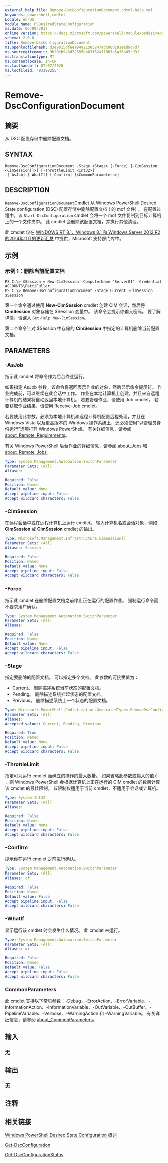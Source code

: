 ```yaml
---
external help file: Remove-DscConfigurationDocument.cdxml-help.xml
keywords: powershell,cmdlet
Locale: en-US
Module Name: PSDesiredStateConfiguration
ms.date: 06/09/2017
online version: https://docs.microsoft.com/powershell/module/psdesiredstateconfiguration/remove-dscconfigurationdocument?view=powershell-5.1&WT.mc_id=ps-gethelp
schema: 2.0.0
title: Remove-DscConfigurationDocument
ms.openlocfilehash: d3e9b15dfeea94921503247adc08b291eed9d7d7
ms.sourcegitcommit: 9b28fb9a3d72655bb63f62af18b3a5af6a05cd3f
ms.translationtype: MT
ms.contentlocale: zh-CN
ms.lasthandoff: 07/07/2020
ms.locfileid: "93198255"
---
```

# Remove-DscConfigurationDocument

## 摘要
从 DSC 配置存储中删除配置文档。

## SYNTAX

```
Remove-DscConfigurationDocument -Stage <Stage> [-Force] [-CimSession <CimSession[]>] [-ThrottleLimit <Int32>]
 [-AsJob] [-WhatIf] [-Confirm] [<CommonParameters>]
```

## DESCRIPTION
`Remove-DscConfigurationDocument`Cmdlet 从 Windows PowerShell Desired State configuration (DSC) 配置存储中删除配置文档 ( 的 mof 文件) 。
在配置过程中，该 `Start-DscConfiguration` cmdlet 会将一个 mof 文件复制到目标计算机上的一个文件夹中。
此 cmdlet 会删除该配置文档，并执行其他清理。

此 cmdlet 仅在 [WINDOWS RT 8.1、Windows 8.1 和 Windows Server 2012 R2 的2014年11月的更新汇总](https://support.microsoft.com/kb/3000850) 中提供，Microsoft 支持部门库中。

## 示例

### 示例 1：删除当前配置文档

```
PS C:\> $Session = New-CimSession -ComputerName "Server01" -Credential ACCOUNTS\PattiFuller
PS C:\> Remove-DscConfigurationDocument -Stage Current -CimSession $Session
```

第一个命令通过使用 **New-CimSession** cmdlet 创建 CIM 会话，然后将 **CimSession** 对象存储在 $Session 变量中。
该命令会提示你输入密码。
要了解详情，请键入 `Get-Help New-CimSession`。

第二个命令针对 $Session 中存储的 **CimSession** 中指定的计算机删除当前配置文档。

## PARAMETERS

### -AsJob
指示此 cmdlet 将命令作为后台作业运行。

如果指定 AsJob  参数，该命令将返回表示作业的对象，然后显示命令提示符。
作业完成前，可以继续在此会话中工作。
作业在本地计算机上创建，并且来自远程计算机的结果将自动返回本地计算机。
若要管理作业，请使用 Job cmdlet。
若要获取作业结果，请使用 Receive-Job cmdlet。

若要使用此参数，必须为本地计算机和远程计算机配置远程处理，并且在 Windows Vista 以及更高版本的 Windows 操作系统上，还必须使用“以管理员身份运行”选项打开 Windows PowerShell。
有关详细信息，请参阅 [about_Remote_Requirements](../Microsoft.PowerShell.Core/About/about_Remote_Requirements.md)。

有关 Windows PowerShell 后台作业的详细信息，请参阅 [about_Jobs](../Microsoft.PowerShell.Core/About/about_Jobs.md) 和 [about_Remote_Jobs](../Microsoft.PowerShell.Core/About/about_Remote_Jobs.md)。

```yaml
Type: System.Management.Automation.SwitchParameter
Parameter Sets: (All)
Aliases:

Required: False
Position: Named
Default value: None
Accept pipeline input: False
Accept wildcard characters: False
```

### -CimSession
在远程会话中或在远程计算机上运行 cmdlet。
输入计算机名或会话对象，例如 **CimSession** 或 **CimSession** cmdlet 的输出。

```yaml
Type: Microsoft.Management.Infrastructure.CimSession[]
Parameter Sets: (All)
Aliases: Session

Required: False
Position: Named
Default value: None
Accept pipeline input: False
Accept wildcard characters: False
```

### -Force
指示此 cmdlet 在删除配置文档之前停止正在运行的配置作业。
强制运行命令而不要求用户确认。

```yaml
Type: System.Management.Automation.SwitchParameter
Parameter Sets: (All)
Aliases:

Required: False
Position: Named
Default value: None
Accept pipeline input: False
Accept wildcard characters: False
```

### -Stage
指定要删除的配置文档。
可以指定多个文档。
此参数的可接受值为：

- Current。
删除描述系统当前状态的配置文档。
- Pending。
删除描述系统挂起状态的配置文档。
- Previous。
删除描述系统上一个状态的配置文档。

```yaml
Type: Microsoft.PowerShell.Cmdletization.GeneratedTypes.RemoveDscConfigurationDocument.Stage
Parameter Sets: (All)
Aliases:
Accepted values: Current, Pending, Previous

Required: True
Position: Named
Default value: None
Accept pipeline input: False
Accept wildcard characters: False
```

### -ThrottleLimit
指定可为运行 cmdlet 而确立的操作的最大数量。
如果省略此参数或输入的值 `0` ，则 Windows PowerShell 会根据计算机上正在运行的 CIM cmdlet 的数目计算该 cmdlet 的最佳限制。
该限制仅适用于当前 cmdlet，不适用于会话或计算机。

```yaml
Type: System.Int32
Parameter Sets: (All)
Aliases:

Required: False
Position: Named
Default value: None
Accept pipeline input: False
Accept wildcard characters: False
```

### -Confirm
提示你在运行 cmdlet 之前进行确认。

```yaml
Type: System.Management.Automation.SwitchParameter
Parameter Sets: (All)
Aliases: cf

Required: False
Position: Named
Default value: False
Accept pipeline input: False
Accept wildcard characters: False
```

### -WhatIf
显示运行该 cmdlet 时会发生什么情况。
此 cmdlet 未运行。

```yaml
Type: System.Management.Automation.SwitchParameter
Parameter Sets: (All)
Aliases: wi

Required: False
Position: Named
Default value: False
Accept pipeline input: False
Accept wildcard characters: False
```

### CommonParameters
此 cmdlet 支持以下常见参数：-Debug、-ErrorAction、-ErrorVariable、-InformationAction、-InformationVariable、-OutVariable、-OutBuffer、-PipelineVariable、-Verbose、-WarningAction 和 -WarningVariable。 有关详细信息，请参阅 [about_CommonParameters](https://go.microsoft.com/fwlink/?LinkID=113216)。

## 输入

### 无

## 输出

### 无

## 注释

## 相关链接

[Windows PowerShell Desired State Configuration 概述](/powershell/scripting/dsc/overview/dscforengineers)

[Get-DscConfiguration](Get-DscConfiguration.md)

[Get-DscConfigurationStatus](Get-DscConfigurationStatus.md)
